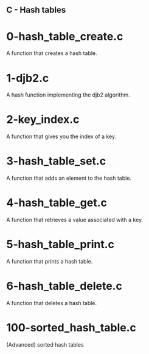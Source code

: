 ## C - Hash tables
# 0-hash_table_create.c
A function that creates a hash table.
# 1-djb2.c
A hash function implementing the djb2 algorithm.
# 2-key_index.c
A function that gives you the index of a key.
# 3-hash_table_set.c
A function that adds an element to the hash table.
# 4-hash_table_get.c
A function that retrieves a value associated with a key.
# 5-hash_table_print.c
A function that prints a hash table.
# 6-hash_table_delete.c
A function that deletes a hash table.
# 100-sorted_hash_table.c
(Advanced) sorted hash tables
